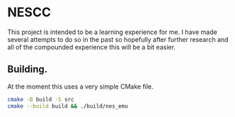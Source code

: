 # NESCC
This project is intended to be a learning experience for me. I have made
several attempts to do so in the past so hopefully after further research
and all of the compounded experience this will be a bit easier. 

## Building.
At the moment this uses a very simple CMake file.
```bash
cmake -B build -S src
cmake --build build && ./build/nes_emu
```